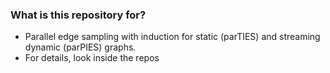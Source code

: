 ### What is this repository for? ###

* Parallel edge sampling with induction for static (parTIES) and streaming dynamic (parPIES) graphs.
* For details, look inside the repos
